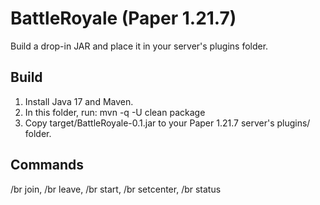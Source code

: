 
# BattleRoyale (Paper 1.21.7)

Build a drop-in JAR and place it in your server's plugins folder.

## Build
1) Install Java 17 and Maven.
2) In this folder, run:
   mvn -q -U clean package
3) Copy target/BattleRoyale-0.1.jar to your Paper 1.21.7 server's plugins/ folder.

## Commands
/br join, /br leave, /br start, /br setcenter, /br status
